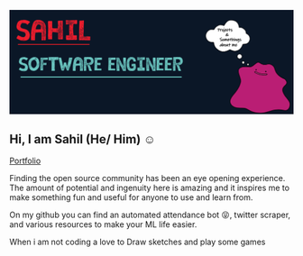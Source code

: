 ![A cover image that says "SAHIL SOFTWARE ENGINEER" on the left. On right, there's a cartoon character representing sahil waving his hand](https://github.com/thesloppyguy/thesloppyguy/blob/main/img/gitbanner.png)

## Hi, I am Sahil (He/ Him) ☺️
[Portfolio](https://sahil-llc.online/)

Finding the open source community has been an eye opening experience. The amount of potential and ingenuity here is amazing and it inspires me to make something fun and useful for anyone to use and learn from.

On my github you can find an automated attendance bot 😝, twitter scraper, and various resources to make your ML life easier.
 
When i am not coding a love to Draw sketches and play some games
